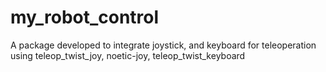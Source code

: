 # my_robot_control
A package developed to integrate joystick, and keyboard for teleoperation using teleop_twist_joy, noetic-joy, teleop_twist_keyboard

